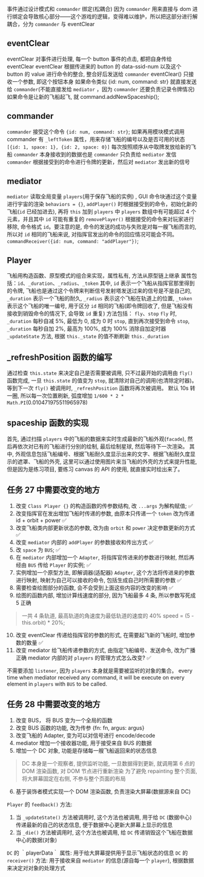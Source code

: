 事件通过设计模式和 `commander` 绑定(松耦合)
因为 `commander` 用来直接与 dom 进行绑定会导致核心部分——这个游戏的逻辑，变得难以维护，所以把这部分进行解耦合，分为 `commander` 与 eventClear

## eventClear
eventClear 对事件进行处理, 每一个 button 事件的点击, 都把自身传给 eventClear
	eventClear 根据传进来的 button 的 data-ssid-num 以及这个 button 的 value 进行命令的整合, 整合好后发送给 `commander`
	eventClear() 只接收一个参数, 即这个按钮本身
	如果命令类似 {id: num, command: str} 就直接发送给 `commander`(不能直接发给 `mediator` ，因为 `commander` 还要负责记录令牌情况)
	如果命令是让新的飞船起飞, 就 command.addNewSpaceship();


## commander
`commander` 接受这个命令 `{id: num, command: str}`;
如果再用模块模式调用 commander
	有 `_leftToken` 属性，用来存储飞船的编号以及是否可用的状态
	`[{id: 1, space: 1}, {id: 2, space: 0}]`
	每次按照顺序从中取牌发放给新的飞船
	`commander` 本身接收到的数据也是 
	`commander` 只负责给 `mediator` 发信
	`commander` 根据接受到的命令进行令牌的更新，然后对 `mediator` 发出新的信号

## mediator
`mediator` 读取全局变量 `players`(用于保存飞船的实例) , GUI 命令块通过这个变量进行宇宙的渲染
	`behaviors = {}`,
	`addPlayer()` 时根据接受到的命令，初始化新的飞船(`id` 已经加进去), 再将 `this` 加到 `players` 中
	`players` 数组中有可能超过 4 个元素，并且其中 `id` 可能有重复的
	`removePlayer()` 根据接受的命令来对玩家进行移除, 命令格式 `id`。要注意的是, 命令的发送的成功与失败是对每一艘飞船而言的, 所以对 `id` 相同的飞船来说, 对指挥官发出的命令的回应情况可能会不同。
`commandReceiver({id: num, command: "addPlayer"})`;

## Player
飞船用构造函数、原型模式的组合来实现，属性私有, 方法从原型链上继承
	属性包括：`id`、`_duration`、`_radius`、`_token`
	其中, `id` 表示一个飞船从指挥官那里得到的令牌, 飞船也是通过这个令牌来判断信号发射塔发送过来的信号是不是自己的, `_duration` 表示一个飞船的耐久, `_radius` 表示这个飞船在轨道上的位置, `_token` 表示这个飞船的唯一编号, 用于区分 `id` 相同的飞船(即令牌回收了, 但是飞船没有接收到销毁命令的情况下, 会导致 `id` 重复)
	方法包括： `fly`、`stop`
		`fly` 时, `_duration` 每秒自减 5%, 最低为 0, 成为 0 时 `stop`, 直到再次接受到命令
		`stop`, `_duration` 每秒自加 2%, 最高为 100%, 成为 100% 消除自加定时器
		`_updateState` 方法, 根据 `this._state` 的值不断刷新 `this._duration`

## _refreshPosition 函数的编写
通过检查 `this.state` 来决定自己是否需要被调用, 只不过最开始的调用由 `fly()` 函数完成, 一旦 `this.state` 的值变为 `stop`, 就清除对自己的调用(也清除定时器)。等到下一次 `fly()` 被调用时, `_refreshPosition` 函数将再次被调用。
默认 10s 转一圈, 所以每一次位置刷新, 弧度增加 `1/600 * 2 * Math.PI`(0.010471975511965978)

## spaceship 函数的实现
首先, 通过扫描 `players` 中的飞船的数据来实时生成最新的飞船外观(`facade`), 然后再依次对已有的飞船进行分别的绘制, 最后绘制星球, 然后等待下一次渲染。
其中, 外观信息包括飞船编号、根据飞船耐久度显示出来的文字、根据飞船耐久度显示的遮罩、飞船的外壳, 这里可以通过使用图片来当飞船的外壳的方式来提升性能, 但是因为是练习项目, 要练习 canvas 的 API 的使用, 就直接实时绘出来了。

## 任务 27 中需要改变的地方
1. 改变 `Class Player {}` 的构造函数的传参数结构, 改 `...args` 为解构赋值; ✅
2. 改变指挥官在发出增加飞船时传递的参数, 由原本只传递一个 `token` 改为传递 id + orbit + power ✅
3. 改变飞船类内部更新状态的参数, 改为由 `orbit` 和 `power` 决定参数更新的方式 ✅ 
4. 改变 `mediator` 内部的 `addPlayer` 的参数接收和传出方式 ✅
5. 改 `space` 为 `BUS`; ✅
6. 在 `mediator` 内部增加一个 `Adapter`, 将指挥官传进来的参数进行映射, 然后再经由 `BUS` 传给 `Player` 的实例; ✅
7. 实例增加一个原型方法, 即解调器(适配器) `Adapter`, 这个方法将传进来的参数进行映射, 映射为自己可以接收的命令, 包括生成自己时所需要的参数 ✅
8. 需要检查绘图部分的函数, 会不会受到上面这些内容的改变的影响 ✅
9. 绘图的函数内部, 增加计算线速度的部分, 因为飞船最多 4 条, 所以参数写死成 5 正确
> 一共 4 条轨道, 最高轨道的角速度为最低轨道的速度的 40%
> speed = (5 - this.orbit) * 20%;
10. 改变 eventClear 传递给指挥官的参数的形式, 在需要起飞新的飞船时, 增加参数的数量 ✅
11. 改变 mediator 给飞船传递参数的方式, 由指定飞船编号、发送命令, 改为广播 正确
mediator 内部的对 `players` 的管理方式怎么改变? ✅

不需要添加 `listener`, 因为 `players` 本身就是需要被监听的对象的集合。
every time when mediator received any command, it will be execute on every element in `players` with `BUS` to be called. 

## 任务 28 中需要改变的地方
1. 改变 BUS， 将 BUS 变为一个全局的函数
2. 改变 BUS 函数的功能, 改为传参 {fn: fn, argus: argus}
3. 改变飞船的 Adapter, 变为可以对信号进行 encode/decode
4. mediator 增加一个接收器功能, 用于接受来自 BUS 的数据
5. 增加一个 DC 对象, 功能是存储每一艘飞船返回来的状态信息
> DC 本身是一个观察者, 提供监听功能, 一旦数据得到更新, 就调用第 6 点的 DOM 渲染函数, 对 DOM 节点进行重新渲染
为了避免 repainting 整个页面, 将大屏幕固定在右侧, 不参与整个页面的布局
6. 基于装饰者模式实现一个 DOM 渲染函数, 负责渲染大屏幕(数据源来自 DC)

`Player` 的 `feedback()` 方法:
1. 当 `_updateState()` 方法被调用时, 这个方法也被调用, 用于给 `DC` (数据中心) 传递最新的自己的状态信息, 便于数据中心更新大屏幕上显示的信息
2. 当 `_die()` 方法被调用时, 这个方法也被调用, 给 `DC` 传递销毁这个飞船在数据中心的数据(对象)

`DC` 的 ｀playerData｀ 属性:
用于给大屏幕提供用于显示飞船状态的信息
`DC` 的 `receiver()` 方法:
用于接收来自 `mediator` 的信息(源自每一个 `player`), 根据数据来决定对对象的处理方式
